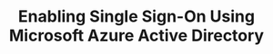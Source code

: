 ---
# -------------------------- #
#      Page & Formatting     #
# -------------------------- #

title: Enabling Single Sign-On Using Microsoft Azure Active Directory
permalink: /account-security/single-sign-on/enabling-azure-active-directory-saml
summary: "Connect your Microsoft Azure Active Directory account to Stitch and enable Single Sign-On (SSO)."

input: false
layout: tutorial
feedback: true

key: "single-sign-on-azure-ad"
type: "security"
weight: 4


# -------------------------- #
#         IdP Details        #
# -------------------------- #

idp: true
name: "azure-ad"
display-name: "Azure AD"

setup-name: "Azure Active Directory SAML"

# -------------------------- #
#   RELATED SIDEBAR LINKS    #
# -------------------------- #

related:
  - title: "Single Sign-On documentation"
    link: "{{ link.security.single-sign-on | prepend: site.baseurl }}"

  - title: "Stitch team roles and permissions"
    link: "{{ link.account.team-roles-permissions | prepend: site.baseurl }}"


# -------------------------- #
#        Introduction        #
# -------------------------- #

intro: |
  {% capture sso-admin %}
  If this is the first time SSO is enabled, the Stitch user who configures the connection will become an SSO Admin. Additional SSO Admins may be added by contacting support.

  Refer to the [Team member roles and permissions documentation]({{ link.account.team-roles-permissions | prepend: site.baseurl }}) for more info about privileges in Stitch.
  {% endcapture %}

  {% capture sso-admin-note %}
  Setting up or modifying an existing {{ page.display-name }} connection requires SSO Admin privileges in Stitch. {{ sso-admin }}
  {% endcapture %}

  {% include note.html first-line="**Stitch SSO Admin privileges required**" content=sso-admin-note %}

  {{ page.summary }}

  In this guide, we'll cover:

  {% for step in page.steps %}
  - [{{ step.summary | flatify }}](#{{ step.anchor }})
  {% endfor %}


# -------------------------- #
#        Requirements        #
# -------------------------- #

requirements:
  - item: |
      **SSO Admin privileges in Stitch.** {{ sso-admin }}

  - item: |
      **[TODO] privileges in {{ page.display-name }} that allow you to add and configure applications.** If you don't have these privileges, **contact an {{ page.display-name }} admin before continuing**.

      Refer to [{{ page.display-name }}'s documentation](TODO){:target="new"} for more info.


# -------------------------- #
#           Content          #
# -------------------------- #

steps:
  - title: "Create and configure an {{ page.display-name }} SAML app"
    anchor: "create-configure-sso-app"
    summary: "Creating and configuring an {{ page.display-name }} SAML app"
    content: |
      {% for substep in step.substeps %}
      - [Step 1.{{ forloop.index }}: {{ substep.title | flatify }}](#{{ substep.anchor }})
      {% endfor %}

    substeps:
      - title: "Retrieve your SSO info from Stitch"
        anchor: "retrieve-sso-info-from-stitch"
        content: |
          1. Sign into your Stitch account.
          {% include shared/sso/stitch-sso-menu-path.html type="initial-setup" %}

          Leave this page open - you'll need it to complete the setup.

      - title: "Create the app in {{ page.display-name }}"
        anchor: "create-app"
        content: |
          1. Sign into your Microsoft Azure account.
          2. In the search bar, enter `azure active directory` and click the **Azure Active Directory** result:

             ![The Azure Active Directory search result on the Azure dashboard]({{ site.baseurl }}/images/account-security/sso/azure-ad-search-result.png)

          3. On the page that displays, **verify you're in the correct tenant before proceeding**. Otherwise, click **Switch tenant** and navigate to the correct tenant.
          4. In the left sidenav, click **Manage > Enterprise applications**.
          5. On the page that displays, click **+ New application**. This will open the **{{ page.display-name }} Gallery** page.
          6. Click **+ Create your own application**.
          7. In the window that displays, fill in the fields as follows:

             - Enter a name for the app. For example: `Stitch Data Loader`
             - Check **Integrate any other application you don't find in the gallery (Non-gallery)**

                ![Populated fields in the Create your own application page in the Azure AD Gallery]({{ site.baseurl }}/images/account-security/sso/azure-ad-create-application-window.png)
          8. When finished, click **Create**.

          It may take a few minutes for the app to be created. When it's finished, you'll be redirected to the app's **Overview** page.

      - title: "Configure the app's Single Sign-on method using SAML"
        anchor: "define-app-sso-saml-method"
        content: |
          {% for sub-substep in substep.sub-substeps %}
          - [Step 1.3.{{ forloop.index }}: {{ sub-substep.title }}](#{{ sub-substep.anchor }})
          {% endfor %}

        sub-substeps:
          - title: "Define the basic SAML configuration"
            anchor: "define-basic-saml"
            content: |
              1. On the app's **Overview** page, click **Manage Single-sign on** in the left sidenav.
              2. On the **Select a single sign-on method** page, click **SAML**.
              3. On the page that displays, click **Basic SAML Configuration > Edit**:

                 ![The Edit link in the Basic SAML Configuration section, highlighted]({{ site.baseurl }}/images/account-security/sso/azure-ad-basic-saml-edit-link.png)

              4. In the window that displays, fill in the fields as follows:
                 - **Identifier (Entity ID)**: Copy and paste the **Identifier (Entity ID) value from Stitch** into this field and check the **Default** checkbox.
                 - **Reply URL**: Copy and paste the **Reply URL value from Stitch** into this field and check the **Default** checkbox.

                 The page should look similar to the following:

                 ![Populated Identifier and Reply URL fields in the Basic SAML Configuration page in Azure]({{ site.baseurl }}/images/account-security/sso/azure-ad-saml-configuration.png)
              5. When finished, click **Save**. You'll be redirected back to the app's **Set up Single Sign-On with SAML** page.

          - title: "Define the user attributes and claims"
            anchor: "define-user-attributes-claims"
            parameters:
              - saml-name: "given_name"
                value: "user.firstName"
              - saml-name: "family_name"
                value: "user.lastName"
              - saml-name: "email"
                value: "user.email"
            content: |
              Next, you'll define the user attributes for the app.

              1. On the app's **Set up Single Sign-On with SAML** page, click **User Attributes & Claims > Edit**.
              2. 

              TODO: The defaults for this part seem to match with what I'm seeing in other test apps in our account, meaning the user may not need to change anything?

              Next, you'll add the required attributes for the app:

              <table>
                <tr>
                  <td>
                    <strong>#</strong>
                  </td>
                  <td>
                    <strong>SAML Attribute Name</strong>
                  </td>
                  <td>
                    <strong>Value</strong>
                  </td>
                </tr>
                {% for parameter in substep.parameters %}
                  <tr>
                    <td>
                      {{ forloop.index }}
                    </td>
                    <td>
                      {{ parameter.saml-name }}
                    </td>
                    <td>
                      {{ parameter.value }}
                    </td>
                  </tr>
                {% endfor %}
              </table>

              To add the attributes:

          - title: "Download the app's federation metadata XML file"
            anchor: "download-app-saml-metadata-file"
            content: |
              The last step to configuing the app's SAML is to download its SAML metadata file, or the Federation Metdata XML file. This is required to connect your {{ page.display-name }} app with Stitch and enable SSO.

              1. In the **Set up Single Sign-On with SAML** page, scroll to the **SAML Signing Certificate** section.
              2. Next to the **Federation Metdata XML** field, click the **Download** link.
              3. Save the file somewhere handy - you'll need it to complete the setup in Stitch.

      - title: "Configure the app's permissions"
        anchor: "configure-app-permissions"
        content: |
          The last step to complete the app setup is to configure its permissions.

          1. Navigate back to your **Azure tenant's Overview page**. This will typically be the first link after **Home** in the breadcrumbs near the top of the page.
          2. In the left sidenav, click **Manage > App registrations**.
          3. In the **All applications** tab, click the app you created in [Step 1.2](#create-app).
          4. In the left sidenav, click **Manage > API permissions**.
          5. On the **API permissions** page, click **+ Add a permission.**
          6. Click **Microsoft Graph**, then **Delegated permissions**.
          {% include layout/inline_image.html type="right" file="account-security/sso/azure-ad-add-api-permissions.png" alt="The Request API permissions page in Azure with the Directory.Read.All permission displayed and checked" max-width="450px" %}
          {:start="7"}
          7. In the **Select permissions** section, add the following permissions:

             - `Directory.Read.All`
             - `User.Read`

             To add the permissions:

             1. Enter the permission name into the **Search** box.
             2. Locate the permission in the results and check the box next to its name.
             3. Repeat steps 1-2 for both permissions.
             4. When finished, click **Add permissions.**

             When the changes have been saved, you'll be redirected back to the **API permissions** page.
          8. On the **API permissions** page, click **Grant admin consent for [YOUR_APP_NAME]**.
          9. When prompted, click **Yes** to grant consent for the app's permissions.

  - title: "Connect to Stitch"
    anchor: "connect-to-stitch"
    summary: "Connecting your {{ page.display-name }} app to Stitch"
    content: |
      Navigate back to the page where your Stitch account is open.

      1. In Stitch, scroll down to the **Connect to Stitch** section of the {{ page.display-name }} setup page.
      2. Click **Upload SAML Metadata**.
      3. Locate and select the SAML metadata (Federation Metadata XML) file you downloaded in [Step 1.3.3](#download-app-saml-metadata-file).

  - title: "Activate SSO"
    anchor: "activate-sso"
    summary: "Activating SSO for your Stitch account"
    content: |
      When finished, click the **Activate SSO** button.

next-steps: |
  After you've enabled SSO for your Stitch account, remember to grant Stitch access to users in your {{ page.display-name }} instance.
---
